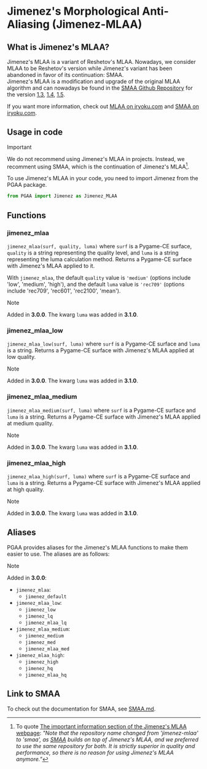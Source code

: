 # Jimenez's Morphological Anti-Aliasing (Jimenez-MLAA)

## What is Jimenez's MLAA?

Jimenez's MLAA is a variant of Reshetov's MLAA. Nowadays, we consider MLAA to be Reshetov's version while Jimenez's variant has been abandoned in favor of its continuation: SMAA.\
Jimenez's MLAA is a modification and upgrade of the original MLAA algorithm and can nowadays be found in the [SMAA Github Repository](https://github.com/iryoku/smaa/tree/master) for the version [1.3](https://github.com/iryoku/smaa/tree/v1.3), [1.4](https://github.com/iryoku/smaa/tree/v1.4), [1.5](https://github.com/iryoku/smaa/tree/v1.5).

If you want more information, check out [MLAA on iryoku.com](https://www.iryoku.com/mlaa/) and [SMAA on iryoku.com](https://www.iryoku.com/smaa/).

## Usage in code

> [!IMPORTANT]
> We do not recommend using Jimenez's MLAA in projects. Instead, we recomment using SMAA, which is the continuation of Jimenez's MLAA[^1].

To use Jimenez's MLAA in your code, you need to import Jimenez from the PGAA package.

```python
from PGAA import Jimenez as Jimenez_MLAA
```

[^1]: To quote [The important information section of the Jimenez's MLAA webpage](https://www.iryoku.com/mlaa/#:~:text=Note%20that%20the%20repository%20name%20changed%20from%20%27jimenez%2Dmlaa%27%20to%20%27smaa%27%2C%20as%20SMAA%20builds%20on%20top%20of%20Jimenez%27s%20MLAA%2C%20and%20we%20preferred%20to%20use%20the%20same%20repository%20for%20both.%20It%20is%20strictly%20superior%20in%20quality%20and%20performance%2C%20so%20there%20is%20no%20reason%20for%20using%20Jimenez%27s%20MLAA%20anymore.): *"Note that the repository name changed from 'jimenez-mlaa' to 'smaa', as [SMAA](https://www.iryoku.com/smaa/) builds on top of Jimenez's MLAA, and we preferred to use the same repository for both. It is strictly superior in quality and performance, so there is no reason for using Jimenez's MLAA anymore."*

## Functions

### jimenez_mlaa

`jimenez_mlaa(surf, quality, luma)` where `surf` is a Pygame-CE surface, `quality` is a string representing the quality level, and `luma` is a string representing the luma calculation method. Returns a Pygame-CE surface with Jimenez's MLAA applied to it.

With `jimenez_mlaa`, the default `quality` value is `'medium'` (options include 'low', 'medium', 'high'), and the default `luma` value is `'rec709'` (options include 'rec709', 'rec601', 'rec2100', 'mean').

> [!NOTE]
> Added in **3.0.0**.
> The kwarg `luma` was added in **3.1.0**.

### jimenez_mlaa_low

`jimenez_mlaa_low(surf, luma)` where `surf` is a Pygame-CE surface and `luma` is a string. Returns a Pygame-CE surface with Jimenez's MLAA applied at low quality.

> [!NOTE]
> Added in **3.0.0**.
> The kwarg `luma` was added in **3.1.0**.

### jimenez_mlaa_medium

`jimenez_mlaa_medium(surf, luma)` where `surf` is a Pygame-CE surface and `luma` is a string. Returns a Pygame-CE surface with Jimenez's MLAA applied at medium quality.

> [!NOTE]
> Added in **3.0.0**.
> The kwarg `luma` was added in **3.1.0**.

### jimenez_mlaa_high

`jimenez_mlaa_high(surf, luma)` where `surf` is a Pygame-CE surface and `luma` is a string. Returns a Pygame-CE surface with Jimenez's MLAA applied at high quality.

> [!NOTE]
> Added in **3.0.0**.
> The kwarg `luma` was added in **3.1.0**.

## Aliases

PGAA provides aliases for the Jimenez's MLAA functions to make them easier to use. The aliases are as follows:

> [!NOTE]
> Added in **3.0.0**:

+ `jimenez_mlaa`:
  + `jimenez_default`
+ `jimenez_mlaa_low`:
  + `jimenez_low`
  + `jimenez_lq`
  + `jimenez_mlaa_lq`
+ `jimenez_mlaa_medium`:
  + `jimenez_medium`
  + `jimenez_med`
  + `jimenez_mlaa_med`
+ `jimenez_mlaa_high`:
  + `jimenez_high`
  + `jimenez_hq`
  + `jimenez_mlaa_hq`

## Link to SMAA

To check out the documentation for SMAA, see [SMAA.md](../docs/SubpixelMorphological.md).
